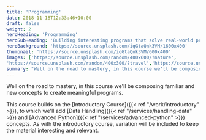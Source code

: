 ```yaml
---
title: 'Programming'
date: 2018-11-18T12:33:46+10:00
draft: false
weight: 2
heroHeading: 'Programming'
heroSubHeading: 'Building interesting programs that solve real-world problems'
heroBackground: 'https://source.unsplash.com/iqGtaQnk3VM/1600x400'
thumbnail: 'https://source.unsplash.com/iqGtaQnk3VM/600x400'
images: ['https://source.unsplash.com/random/400x600/?nature', 
'https://source.unsplash.com/random/400x300/?travel','https://source.unsplash.com/random/400x300/?architecture','https://source.unsplash.com/random/400x600/?buildings','https://source.unsplash.com/random/400x300/?city','https://source.unsplash.com/random/400x600/?business']
summary: "Well on the road to mastery, in this course we'll be composing familiar and new concepts to create meaningful programs."
---
```


Well on the road to mastery, in this course we'll be composing familiar and new concepts to create meaningful programs.

This course builds on the [Introductory Course]({{< ref "/work/introductory" >}}), to which we'll add [Data Handling]({{< ref "/services/handling-data" >}}) and [Advanced Python]({{< ref "/services/advanced-python" >}}) concepts. As with the introductory course, variation will be included to keep the material interesting and relevant.
